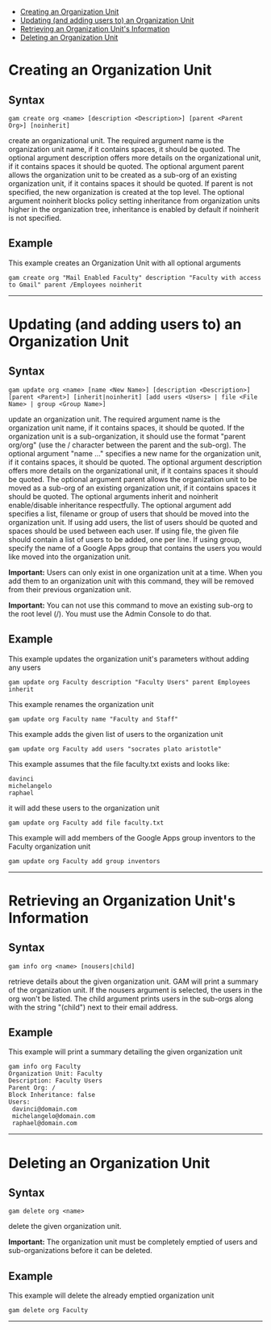 - [Creating an Organization Unit](#creating-an-organization-unit)
- [Updating (and adding users to) an Organization Unit](#updating-and-adding-users-to-an-organization-unit)
- [Retrieving an Organization Unit's Information](#retrieving-an-organization-units-information)
- [Deleting an Organization Unit](#deleting-an-organization-unit)

# Creating an Organization Unit
## Syntax
```
gam create org <name> [description <Description>] [parent <Parent Org>] [noinherit]
```
create an organizational unit. The required argument name is the organization unit name, if it contains spaces, it should be quoted. The optional argument description offers more details on the organizational unit, if it contains spaces it should be quoted. The optional argument parent allows the organization unit to be created as a sub-org of an existing organization unit, if it contains spaces it should be quoted. If parent is not specified, the new organization is created at the top level. The optional argument noinherit blocks policy setting inheritance from organization units higher in the organization tree, inheritance is enabled by default if noinherit is not specified.

## Example
This example creates an Organization Unit with all optional arguments

```
gam create org "Mail Enabled Faculty" description "Faculty with access to Gmail" parent /Employees noinherit
```

---


# Updating (and adding users to) an Organization Unit
## Syntax
```
gam update org <name> [name <New Name>] [description <Description>] [parent <Parent>] [inherit|noinherit] [add users <Users> | file <File Name> | group <Group Name>]
```
update an organization unit. The required argument name is the organization unit name, if it contains spaces, it should be quoted. If the organization unit is a sub-organization, it should use the format "parent org/org" (use the / character between the parent and the sub-org). The optional argument "name ..." specifies a new name for the organization unit, if it contains spaces, it should be quoted. The optional argument description offers more details on the organizational unit, if it contains spaces it should be quoted. The optional argument parent allows the organization unit to be moved as a sub-org of an existing organization unit, if it contains spaces it should be quoted. The optional arguments inherit and noinherit enable/disable inheritance respectfully. The optional argument add specifies a list, filename or group of users that should be moved into the organization unit. If using add users, the list of users should be quoted and spaces should be used between each user. If using file, the given file should contain a list of users to be added, one per line. If using group, specify the name of a Google Apps group that contains the users you would like moved into the organization unit.

**Important:** Users can only exist in one organization unit at a time. When you add them to an organization unit with this command, they will be removed from their previous organization unit.

**Important:** You can not use this command to move an existing sub-org to the root level (/).  You must use the Admin Console to do that.


## Example
This example updates the organization unit's parameters without adding any users
```
gam update org Faculty description "Faculty Users" parent Employees inherit
```

This example renames the organization unit
```
gam update org Faculty name "Faculty and Staff"
```

This example adds the given list of users to the organization unit
```
gam update org Faculty add users "socrates plato aristotle"
```

This example assumes that the file faculty.txt exists and looks like:
```
davinci
michelangelo
raphael
```
it will add these users to the organization unit
```
gam update org Faculty add file faculty.txt
```

This example will add members of the Google Apps group inventors to the Faculty organization unit
```
gam update org Faculty add group inventors
```

---


# Retrieving an Organization Unit's Information
## Syntax
```
gam info org <name> [nousers|child]
```
retrieve details about the given organization unit. GAM will print a summary of the organization unit. If the nousers argument is selected, the users in the org won't be listed. The child argument prints users in the sub-orgs along with the string "(child") next to their email address.

## Example
This example will print a summary detailing the given organization unit
```
gam info org Faculty
Organization Unit: Faculty
Description: Faculty Users
Parent Org: /
Block Inheritance: false
Users:
 davinci@domain.com
 michelangelo@domain.com
 raphael@domain.com
```

---


# Deleting an Organization Unit
## Syntax
```
gam delete org <name>
```
delete the given organization unit.

**Important:** The organization unit must be completely emptied of users and sub-organizations before it can be deleted.

## Example
This example will delete the already emptied organization unit
```
gam delete org Faculty
```

---

